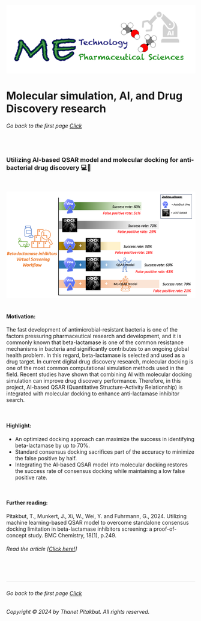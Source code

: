 ![](../../images/cv-header.png)


# Molecular simulation, AI, and Drug Discovery research


###### Go back to the first page [Click](../../README.md)

&nbsp;

### Utilizing AI-based QSAR model and molecular docking for anti-bacterial drug discovery 💻💊

&nbsp;

![](../../images/0201_info_grapic2.png)
&nbsp;

#### Motivation:

The fast development of antimicrobial-resistant bacteria is one of the factors pressuring pharmaceutical research and development, and it is commonly known that beta-lactamase is one of the common resistance mechanisms in bacteria and significantly contributes to an ongoing global health problem. In this regard, beta-lactamase is selected and used as a drug target. In current digital drug discovery research, molecular docking is one of the most common computational simulation methods used in the field. Recent studies have shown that combining AI with molecular docking simulation can improve drug discovery performance. Therefore, in this project, AI-based QSAR (Quantitative Structure-Activity Relationship) is integrated with molecular docking to enhance anti-lactamase inhibitor search.

&nbsp;

#### Highlight:

 - An optimized docking approach can maximize the success in identifying beta-lactamase by up to 70%.
 - Standard consensus docking sacrifices part of the accuracy to minimize the false positive by half.
 - Integrating the AI-based QSAR model into molecular docking restores the success rate of consensus docking while maintaining a low false positive rate.

&nbsp;

#### Further reading:

Pitakbut, T., Munkert, J., Xi, W., Wei, Y. and Fuhrmann, G., 2024. Utilizing machine learning-based QSAR model to overcome standalone consensus docking limitation in beta-lactamase inhibitors screening: a proof-of-concept study. BMC Chemistry, 18(1), p.249. 

###### Read the article [[Click here!](https://link.springer.com/article/10.1186/s13065-024-01324-x)]


&nbsp;


![](../../images/line04.png)

###### Go back to the first page [Click](../README.md)
###### Copyright © 2024 by Thanet Pitakbut. All rights reserved.


